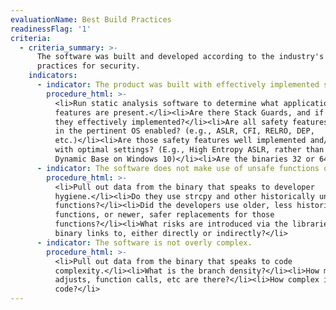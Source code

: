 ```yaml
---
evaluationName: Best Build Practices
readinessFlag: '1'
criteria:
  - criteria_summary: >-
      The software was built and developed according to the industry's best
      practices for security.
    indicators:
      - indicator: The product was built with effectively implemented safety features.
        procedure_html: >-
          <li>Run static analysis software to determine what application armoring
          features are present.</li><li>Are there Stack Guards, and if so, are
          they effectively implemented?</li><li>Are all safety features available
          in the pertinent OS enabled? (e.g., ASLR, CFI, RELRO, DEP,
          etc.)</li><li>Are those safety features well implemented and/or enabled
          with optimal settings? (E.g., High Entropy ASLR, rather than just
          Dynamic Base on Windows 10)</li><li>Are the binaries 32 or 64 bit?</li>
      - indicator: The software does not make use of unsafe functions or libraries.
        procedure_html: >-
          <li>Pull out data from the binary that speaks to developer
          hygiene.</li><li>Do they use strcpy and other historically unsafe
          functions?</li><li>Did the developers use older, less historically safe
          functions, or newer, safer replacements for those
          functions?</li><li>What risks are introduced via the libraries that the
          binary links to, either directly or indirectly?</li>
      - indicator: The software is not overly complex.
        procedure_html: >-
          <li>Pull out data from the binary that speaks to code
          complexity.</li><li>What is the branch density?</li><li>How many stack
          adjusts, function calls, etc are there?</li><li>How complex is the
          code?</li>
---
```


